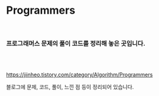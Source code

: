 # Programmers
<br>

### 프로그래머스 문제의 풀이 코드를 정리해 놓은 곳입니다.
<br>

<br>

<https://jiinheo.tistory.com/category/Algorithm/Programmers>

블로그에 문제, 코드, 풀이, 느낀 점 등이 정리되어 있습니다.
